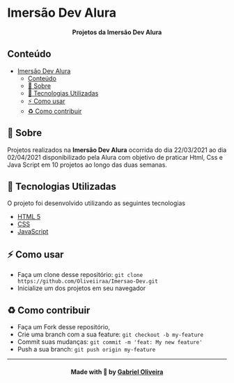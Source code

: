 # Imersão Dev Alura

<p align="center">
  <b>Projetos da Imersão Dev Alura</b>
</p>

## Conteúdo

- [Imersão Dev Alura](#imersao-dev-alura)
  - [Conteúdo](#conteúdo)
  - [:bookmark: Sobre](#bookmark-sobre)
  - [:rocket: Tecnologias Utilizadas](#rocket-tecnologias-utilizadas)
  - [:zap: Como usar](#zap-como-usar)
  - [:recycle: Como contribuir](#recycle-como-contribuir)

<a id="sobre"></a>

## :bookmark: Sobre

Projetos realizados na <strong>Imersão Dev Alura</strong> ocorrida do dia 22/03/2021 ao dia 02/04/2021 disponibilizado pela Alura com objetivo de praticar Html, Css e Java Script em 10 projetos ao longo das duas semanas.

<a id="tecnologias-utilizadas"></a>

## :rocket: Tecnologias Utilizadas

O projeto foi desenvolvido utilizando as seguintes tecnologias

- [HTML 5](https://www.html.com/)
- [CSS](https://www.w3.org/Style/CSS/)
- [JavaScript](https://javascript.com/)

<a id="como-usar"></a>

## :zap: Como usar
- Faça um clone desse repositório: `git clone https://github.com/Oliveiiraa/Imersao-Dev.git`
- Inicialize um dos projetos em seu navegador

<a id="como-contribuir"></a>

## :recycle: Como contribuir

- Faça um Fork desse repositório,
- Crie uma branch com a sua feature: `git checkout -b my-feature`
- Commit suas mudanças: `git commit -m 'feat: My new feature'`
- Push a sua branch: `git push origin my-feature`

---

<h4 align=center>Made with 💙 by <a href="https://www.linkedin.com/in/gabriel-h-oliveira/">Gabriel Oliveira</a></h4>
